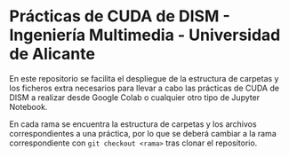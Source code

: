 # Prácticas de CUDA de DISM - Ingeniería Multimedia - Universidad de Alicante

En este repositorio se facilita el despliegue de la estructura de carpetas y los ficheros extra necesarios para llevar a cabo las prácticas de CUDA de DISM a realizar desde Google Colab o cualquier otro tipo de Jupyter Notebook.

En cada rama se encuentra la estructura de carpetas y los archivos correspondientes a una práctica, por lo que se deberá cambiar a la rama correspondiente con `git checkout <rama>` tras clonar el repositorio.
